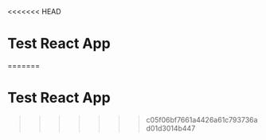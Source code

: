 <<<<<<< HEAD
# Test React App
=======
# Test React App
>>>>>>> c05f06bf7661a4426a61c793736ad01d3014b447

